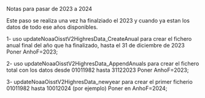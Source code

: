 Notas para pasar de 2023 a 2024

Este paso se realiza una vez ha finalziado el 2023 y cuando ya estan los datos de todo ese años disponibles. 

1- uso updateNoaaOisstV2HighresData_CreateAnual  para crear el fichero anual final del año que ha finalizado, hasta el 31 de diciembre de 2023
Poner AnhoF=2023;

2- uso updateNoaaOisstV2HighresData_AppendAnuals para crear el fichero total con los datos desde 01011982 hasta 31122023
Poner AnhoF=2023;

3- updateNoaaOisstV2HighresData_newyear para crear el primer ficherio 01011982 hasta 10012024 (por ejemplo)
Poner en AnhoF=2024; 
 

